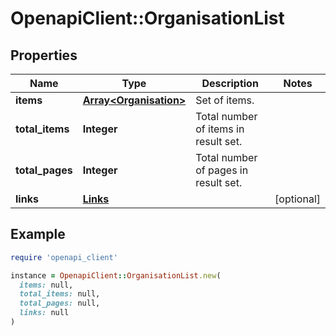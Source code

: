 # OpenapiClient::OrganisationList

## Properties

| Name | Type | Description | Notes |
| ---- | ---- | ----------- | ----- |
| **items** | [**Array&lt;Organisation&gt;**](Organisation.md) | Set of items. |  |
| **total_items** | **Integer** | Total number of items in result set. |  |
| **total_pages** | **Integer** | Total number of pages in result set. |  |
| **links** | [**Links**](Links.md) |  | [optional] |

## Example

```ruby
require 'openapi_client'

instance = OpenapiClient::OrganisationList.new(
  items: null,
  total_items: null,
  total_pages: null,
  links: null
)
```

